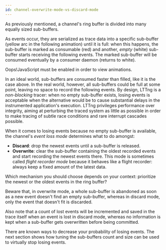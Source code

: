 ```yaml
---
id: channel-overwrite-mode-vs-discard-mode
---
```


As previously mentioned, a channel's ring buffer is divided into many
equally sized sub-buffers.

As events occur, they are serialized as trace data into a specific
sub-buffer (yellow arc in the following animation) until it is full:
when this happens, the sub-buffer is marked as consumable (red) and
another, _empty_ (white) sub-buffer starts receiving the following
events. The marked sub-buffer will be consumed eventually by a consumer
daemon (returns to white).

<script type="text/javascript">
    document.write('<div class="anim img img-50" id="docsvg-channel-subbuf-anim"></div>');

    $(document).ready(function() {
        var doc = SVG('docsvg-channel-subbuf-anim');

        doc.viewbox(0, 0, 2, 2);

        var stdRb = rbBuildStdAnimated(doc, {
            div: 5,
            oR: 0.97,
            evDur: 300,
            evPerSubBuf: 6,
            consumerAfter: 10
        });

        stdRb.rb.getGroup().move(1, 1);
        rbSetParentPlayIcon(doc, function() {
            rbStdStart(stdRb);
        });
    });
</script>

<noscript>
    <div class="err">
        <p>
            <span class="t">Oops!</span>JavaScript must be enabled in
            order to view animations.
        </p>
    </div>
</noscript>

In an ideal world, sub-buffers are consumed faster than filled, like it
is the case above. In the real world, however, all sub-buffers could be
full at some point, leaving no space to record the following events. By
design, LTTng is a _non-blocking_ tracer: when no empty sub-buffer
exists, losing events is acceptable when the alternative would be to
cause substantial delays in the instrumented application's execution.
LTTng privileges performance over integrity, aiming at perturbing the
traced system as little as possible in order to make tracing of subtle
race conditions and rare interrupt cascades possible.

When it comes to losing events because no empty sub-buffer is available,
the channel's _event loss mode_ determines what to do amongst:

  * **Discard**: drop the newest events until a sub-buffer is released.
  * **Overwrite**: clear the sub-buffer containing the oldest recorded
    events and start recording the newest events there. This mode is
    sometimes called _flight recorder mode_ because it behaves like a
    flight recorder: always keep a fixed amount of the latest data.

Which mechanism you should choose depends on your context: prioritize
the newest or the oldest events in the ring buffer?

Beware that, in overwrite mode, a whole sub-buffer is abandoned as soon
as a new event doesn't find an empty sub-buffer, whereas in discard
mode, only the event that doesn't fit is discarded.

Also note that a count of lost events will be incremented and saved in
the trace itself when an event is lost in discard mode, whereas no
information is kept when a sub-buffer gets overwritten before being
committed.

There are known ways to decrease your probability of losing events. The
next section shows how tuning the sub-buffers count and size can be
used to virtually stop losing events.
